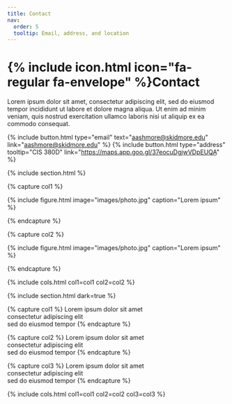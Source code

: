 ```yaml
---
title: Contact
nav:
  order: 5
  tooltip: Email, address, and location
---
```


# {% include icon.html icon="fa-regular fa-envelope" %}Contact

Lorem ipsum dolor sit amet, consectetur adipiscing elit, sed do eiusmod tempor
incididunt ut labore et dolore magna aliqua. Ut enim ad minim veniam, quis
nostrud exercitation ullamco laboris nisi ut aliquip ex ea commodo consequat.

{%
  include button.html
  type="email"
  text="aashmore@skidmore.edu"
  link="aashmore@skidmore.edu"
%}
{%
  include button.html
  type="address"
  tooltip="CIS 380D"
  link="https://maps.app.goo.gl/37eocuDgjwVDpEUQA"
%}

{% include section.html %}

{% capture col1 %}

{%
  include figure.html
  image="images/photo.jpg"
  caption="Lorem ipsum"
%}

{% endcapture %}

{% capture col2 %}

{%
  include figure.html
  image="images/photo.jpg"
  caption="Lorem ipsum"
%}

{% endcapture %}

{% include cols.html col1=col1 col2=col2 %}

{% include section.html dark=true %}

{% capture col1 %}
Lorem ipsum dolor sit amet  
consectetur adipiscing elit  
sed do eiusmod tempor
{% endcapture %}

{% capture col2 %}
Lorem ipsum dolor sit amet  
consectetur adipiscing elit  
sed do eiusmod tempor
{% endcapture %}

{% capture col3 %}
Lorem ipsum dolor sit amet  
consectetur adipiscing elit  
sed do eiusmod tempor
{% endcapture %}

{% include cols.html col1=col1 col2=col2 col3=col3 %}
